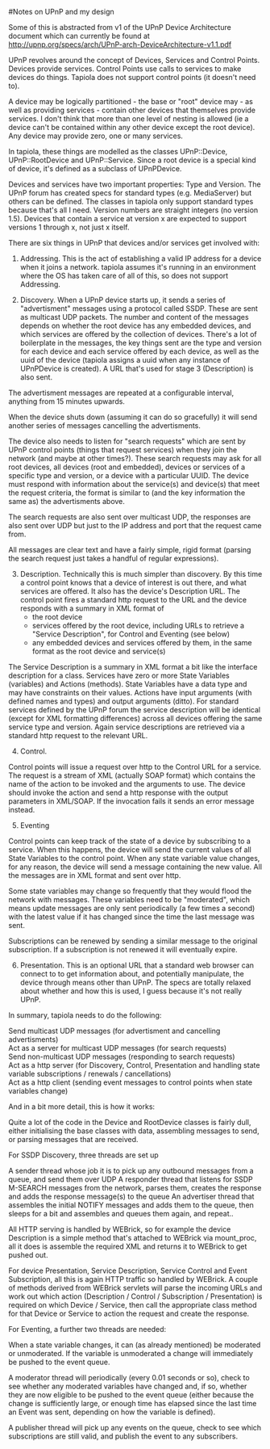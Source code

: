 #Notes on UPnP and my design

Some of this is abstracted from v1 of the UPnP Device Architecture document which can currently be found at http://upnp.org/specs/arch/UPnP-arch-DeviceArchitecture-v1.1.pdf

UPnP revolves around the concept of Devices, Services and Control Points.  Devices provide services.  Control Points use calls to services to make devices do things.  Tapiola does not support control points (it doesn't need to).

A device may be logically partitioned - the base or "root" device may - as well as providing services - contain other devices that themselves provide services.  I don't think that more than one level of nesting is allowed (ie a device can't be contained within any other device except the root device).  Any device may provide zero, one or many services.

In tapiola, these things are modelled as the classes UPnP::Device, UPnP::RootDevice and UPnP::Service.  Since a root device is a special kind of device, it's defined as a subclass of UPnPDevice.

Devices and services have two important properties: Type and Version.  The UPnP forum has created specs for standard types (e.g. MediaServer) but others can be defined.  The classes in tapiola only support standard types because that's all I need.  Version numbers are straight integers (no version 1.5).  Devices that contain a service at version x are expected to support versions 1 through x, not just x itself.

There are six things in UPnP that devices and/or services get involved with:

1.  Addressing.  This is the act of establishing a valid IP address for a device when it joins a network.  tapiola assumes it's running in an environment where the OS has taken care of all of this, so does not support Addressing.

2.  Discovery.  When a UPnP device starts up, it sends a series of "advertisment" messages using a protocol called SSDP.  These are sent as multicast UDP packets.  The number and content of the messages depends on whether the root device has any embedded devices, and which services are offered by the collection of devices.  There's a lot of boilerplate in the messages, the key things sent are the type and version for each device and each service offered by each device, as well as the uuid of the device (tapiola assigns a uuid when any instance of UPnPDevice is created).  A URL that's used for stage 3 (Description) is also sent.

  The advertisment messages are repeated at a configurable interval, anything from 15 minutes upwards.

  When the device shuts down (assuming it can do so gracefully) it will send another series of messages cancelling the advertisments.

  The device also needs to listen for "search requests" which are sent by UPnP control points (things that request services) when they join the network (and maybe at other times?).  These search requests may ask for all root devices, all devices (root and embedded), devices or services of a specific type and version, or a device with a particular UUID.  The device must respond with information about the service(s) and device(s) that meet the request criteria, the format is similar to (and the key information the same as) the advertisments above.

  The search requests are also sent over multicast UDP, the responses are also sent over UDP but just to the IP address and port that the request came from.

  All messages are clear text and have a fairly simple, rigid format (parsing the search request just takes a handful of regular expressions).

3.  Description.  Technically this is much simpler than discovery.  By this time a control point knows that a device of interest is out there, and what services are offered.  It also has the device's Description URL.  The control point fires a standard http request to the URL and the device responds with a summary in XML format of
    - the root device
    - services offered by the root device, including URLs to retrieve a "Service Description", for Control and Eventing (see below)
    - any embedded devices and services offered by them, in the same format as the root device and service(s)
    
  The Service Description is a summary in XML format a bit like the interface description for a class.  Services have zero or more State Variables (variables) and Actions (methods).  State Variables have a data type and may have constraints on their values.  Actions have input arguments (with defined names and types) and output arguments (ditto).  For standard services defined by the UPnP forum the service description will be identical (except for XML formatting differences) across all devices offering the same service type and version.  Again service descriptions are retrieved via a standard http request to the relevant URL.
  
4.  Control.

  Control points will issue a request over http to the Control URL for a service.  The request is a stream of XML (actually SOAP format) which contains the name of the action to be invoked and the arguments to use.  The device should invoke the action and send a http response with the output parameters in XML/SOAP.  If the invocation fails it sends an error message instead.

5.  Eventing

  Control points can keep track of the state of a device by subscribing to a service.  When this happens, the device will send the current values of all State Variables to the control point.  When any state variable value changes, for any reason, the device will send a message containing the new value.  All the messages are in XML format and sent over http.
  
  Some state variables may change so frequently that they would flood the network with messages.  These variables need to be "moderated", which means update messages are only sent periodically (a few times a second) with the latest value if it has changed since the time the last message was sent.
  
  Subscriptions can be renewed by sending a similar message to the original subscription.  If a subscription is not renewed it will eventually expire.

6.  Presentation.  This is an optional URL that a standard web browser can connect to to get information about, and potentially manipulate, the device through means other than UPnP. The specs are totally relaxed about whether and how this is used, I guess because it's not really UPnP.


In summary, tapiola needs to do the following:

Send multicast UDP messages (for advertisment and cancelling advertisments)  
Act as a server for multicast UDP messages (for search requests)  
Send non-multicast UDP messages (responding to search requests)  
Act as a http server (for Discovery, Control, Presentation and handling state variable subscriptions / renewals / cancellations)  
Act as a http client (sending event messages to control points when state variables change)  

And in a bit more detail, this is how it works:

Quite a lot of the code in the Device and RootDevice classes is fairly dull, either initialising the base classes with data, assembling messages to send, or parsing messages that are received.


For SSDP Discovery, three threads are set up

A sender thread whose job it is to pick up any outbound messages from a queue, and send them over UDP
A responder thread that listens for SSDP M-SEARCH messages from the network, parses them, creates the response and adds the response message(s) to the queue
An advertiser thread that assembles the initial NOTIFY messages and adds them to the queue, then sleeps for a bit and assembles and queues them again, and repeat..

All HTTP serving is handled by WEBrick, so for example the device Description is a simple method that's attached to WEBrick via mount_proc, all it does is assemble the required XML and returns it to WEBrick to get pushed out.

For device Presentation, Service Description, Service Control and Event Subscription, all this is again HTTP traffic so handled by WEBrick.  A couple of methods derived from WEBrick servlets will parse the incoming URLs and work out which action (Description / Control / Subscription / Presentation) is required on which Device / Service, then call the appropriate class method for that Device or Service to action the request and create the response.

For Eventing, a further two threads are needed:

When a state variable changes, it can (as already mentioned) be moderated or unmoderated.  If the variable is unmoderated a change will immediately be pushed to the event queue.  

A moderator thread will periodically (every 0.01 seconds or so), check to see whether any moderated variables have changed and, if so, whether they are now eligible to be pushed to the event queue (either because the change is sufficiently large, or enough time has elapsed since the last time an Event was sent, depending on how the variable is defined).

A publisher thread will pick up any events on the queue, check to see which subscriptions are still valid, and publish the event to any subscribers. 

